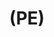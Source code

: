 ---
ee_id_thing: na
site: na
type: na
inv_num: 2022-043
add_credit:
url: 2022-043
title: "(PE)"
year: '2022'
display_year: '2022'
medium: Poly(methylene) "grab-and-go snacking bag", thermal laminating pouch
dims:
pitch: "“grab-and-go snacking” sandwich wrappings lemted in a thermal roll \nlamination
  machine."
ps:
live_url:
youtube:
https://github.com/coryarcangel/alu:
imgs: pe-2022-043-web-ih--NxKs.jpg
subheading:
download:
commission:
related:
layout: things-i-made
---